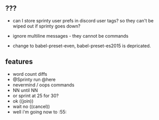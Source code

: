 ## ???
- can I store sprinty user prefs in discord user tags? so they can't be wiped out if sprinty goes down?

- ignore multiline messages - they cannot be commands

- change to babel-preset-even, babel-preset-es2015 is depricated.

## features
- word count diffs
- @Sprinty run @here
- nevermind / oops commands
- NN until NN
- or sprint at 25 for 30?
- ok ((join))
- wait no ((cancel))
- well i'm going now to :55:



